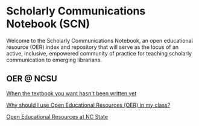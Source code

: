 <html>
  <h1>
  Scholarly Communications Notebook (SCN)
  </h1>
  <body>
  Welcome to the Scholarly Communications Notebook, an open educational resource (OER) index and repository that will serve as the locus of an active, inclusive, empowered community of practice for teaching scholarly communication to emerging librarians.
  </body>
	
  <h2>
  OER @ NCSU
  </h2>
	<p>
  <a href="https://www.lib.ncsu.edu/stories/when-textbook-you-need-hasnt-been-written-yet">When the textbook you want hasn't been written yet</a>
  </p>
  <p>
	<a href="https://www.lib.ncsu.edu/faq/why-should-i-use-open-educational-resources-oer-my-class">Why should I use Open Educational Resources (OER) in my class?</a>
  </p>
  <p>
	<a href="https://www.lib.ncsu.edu/open-educational-resources">Open Educational Resources at NC State</a>
  </p>
</html>
